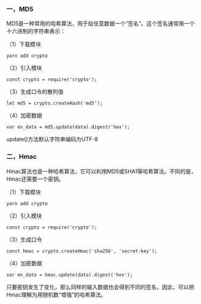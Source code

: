 ### 一，MD5

MD5是一种常用的哈希算法，用于给任意数据一个“签名”。这个签名通常用一个十六进制的字符串表示：

（1）下载模块

```
yarn add crypto
```

（2）引入模块

```
const crypto = require('crypto');
```

（3）生成口令的散列值

```
let md5 = crypto.createHash('md5');
```

（4）加密数据

```
var en_data = md5.update(data).digest('hex');
```

update()方法默认字符串编码为UTF-8

### 二，Hmac

Hmac算法也是一种哈希算法，它可以利用MD5或SHA1等哈希算法。不同的是，Hmac还需要一个密钥。

（1）下载模块

```
yarn add crypto
```

（2）引入模块

```
const crypto = require('crypto');
```

（3）生成口令

```
const hmac = crypto.createHmac('sha256', 'secret-key');
```

（4）加密数据

```
var en_data = hmac.update(data).digest('hex');
```

只要密钥发生了变化，那么同样的输入数据也会得到不同的签名，因此，可以把Hmac理解为用随机数“增强”的哈希算法。